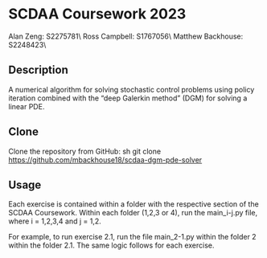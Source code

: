# SCDAA Coursework 2023

Alan Zeng: S2275781\\
Ross Campbell: S1767056\\
Matthew Backhouse: S2248423\\

## Description

A numerical algorithm for solving stochastic control problems using policy iteration combined with the “deep Galerkin method” (DGM) for solving a linear PDE. 

## Clone

Clone the repository from GitHub:
sh
git clone https://github.com/mbackhouse18/scdaa-dgm-pde-solver


## Usage

Each exercise is contained within a folder with the respective section of the SCDAA Coursework.
Within each folder (1,2,3 or 4), run the main_i-j.py file, where i = 1,2,3,4 and j = 1,2.

For example, to run exercise 2.1, run the file main_2-1.py within the folder 2 within the folder 2.1.
The same logic follows for each exercise.


